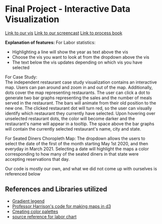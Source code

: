 Final Project - Interactive Data Visualization  
===

[Link to our vis](https://final-dataviz.herokuapp.com/project5)
[Link to our screencast](https://www.youtube.com/watch?v=reC60_Ei_AE&ab_channel=LucasFernandes)
[Link to process book](https://docs.google.com/document/d/1resK3vFESY57gr2kFaUK3E77DgP7YR-QjTMAjZ27uE0/edit?usp=sharing)

**Explanation of features:**
For Labor statistics:
  - Highlighting a line will show the year as text above the vis
  - Choose the vis you want to look at from the dropdown above the vis
  - The text below the vis updates depending on which vis you have selected

For Case Study:  
The independent restaurant case study visualization contains an interactive map. Users can pan around and zoom in and out of the map. Additionally, dots cover the map representing restaurants. The user can click a dot to generate two bar graphs representing the sales and the number of meals served in the restaurant. The bars will animate from their old position to the new one. The clicked restaurant dot will turn red, so the user can visually identify which restaurant they currently have selected. Upon hovering over unselected restaurant dots, the color will become darker and the restaurant's name will appear in a tooltip. The space above the bar graphs will contain the currently selected restaurant's name, city and state.

For Seated Diners Choropleth Map:
The dropdown allows the users to select the date of the first of the month starting May 1st 2020, and then everyday in March 2021. Selecting a date will highlight the maps a color corresponding to how many of the seated diners in that state were accepting reservations that day. 


Our code is mostly our own, and what we did not come up with ourselves is referenced below

**References and Libraries utilized**
---

- [Gradient legend](https://bl.ocks.org/HarryStevens/6eb89487fc99ad016723b901cbd57fde)
- [Professor Harrison's code for making maps in d3](https://wpi0-my.sharepoint.com/:u:/g/personal/ltharrison_wpi_edu/ESyRc5olk4FDsk9bdV7VDVsBCUCRoTbzyPnZ7zipJC2t0w?e=rkzWgs)
- [Creating color palettes](https://coolors.co/gradient-palette/d5ded9-11c411?number=5)
- [source reference for labor chart](https://www.d3-graph-gallery.com/graph/line_basic.html)



